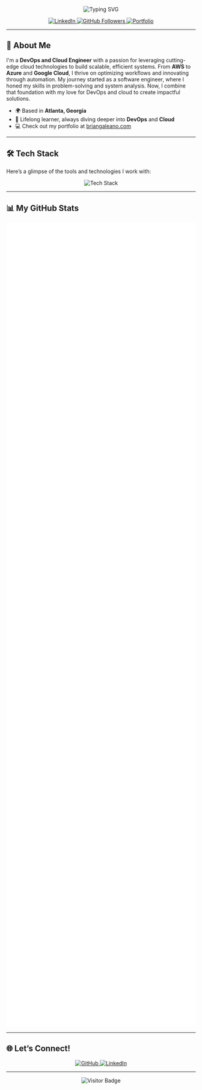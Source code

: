 <p align="center">
  <img src="https://readme-typing-svg.herokuapp.com?font=Fira+Code&size=30&pause=1000&color=00C4FF¢er=true&vCenter=true&width=600&lines=Hey+there!+I'm+Brian+Galeano;DevOps+%26+Cloud+Engineer" alt="Typing SVG" />
</p>

<p align="center">
  <a href="https://www.linkedin.com/in/briangaleano/" target="_blank">
    <img src="https://img.shields.io/badge/LinkedIn-0A66C2?style=flat-square&logo=linkedin&logoColor=white" alt="LinkedIn" />
  </a>
  <a href="https://www.github.com/bgcodehub" target="_blank">
    <img src="https://img.shields.io/github/followers/bgcodehub?logo=github&style=flat-square&color=00C4FF&labelColor=1A1A1A" alt="GitHub Followers" />
  </a>
  <a href="http://briangaleano.com" target="_blank">
    <img src="https://img.shields.io/badge/Portfolio-FF6F61?style=flat-square&logo=web&logoColor=white" alt="Portfolio" />
  </a>
</p>

---

## 🚀 About Me

I'm a **DevOps and Cloud Engineer** with a passion for leveraging cutting-edge cloud technologies to build scalable, efficient systems. From **AWS** to **Azure** and **Google Cloud**, I thrive on optimizing workflows and innovating through automation. My journey started as a software engineer, where I honed my skills in problem-solving and system analysis. Now, I combine that foundation with my love for DevOps and cloud to create impactful solutions.

- 🌍 Based in **Atlanta, Georgia**  
- 🧠 Lifelong learner, always diving deeper into **DevOps** and **Cloud**  
- 💻 Check out my portfolio at [briangaleano.com](http://briangaleano.com)

---

## 🛠️ Tech Stack

Here’s a glimpse of the tools and technologies I work with:

<p align="center">
  <img src="https://skillicons.dev/icons?i=aws,azure,docker,kubernetes,bash,ansible,terraform,grafana,prometheus,jenkins,git,powershell" alt="Tech Stack" />
</p>

---

## 📊 My GitHub Stats

<p align="center">
  <img src="github-metrics.svg" alt="GitHub Metrics" width="600"/>
</p>

---

## 🌐 Let’s Connect!

<p align="center">
  <a href="https://www.github.com/bgcodehub" target="_blank">
    <img src="https://skillicons.dev/icons?i=github" alt="GitHub" />
  </a>
  <a href="https://www.linkedin.com/in/briangaleano/" target="_blank">
    <img src="https://skillicons.dev/icons?i=linkedin" alt="LinkedIn" />
  </a>
</p>

---

<p align="center">
  <img src="https://visitor-badge.laobi.icu/badge?page_id=bgcodehub.bgcodehub&left_color=gray&right_color=cyan" alt="Visitor Badge" />
</p>